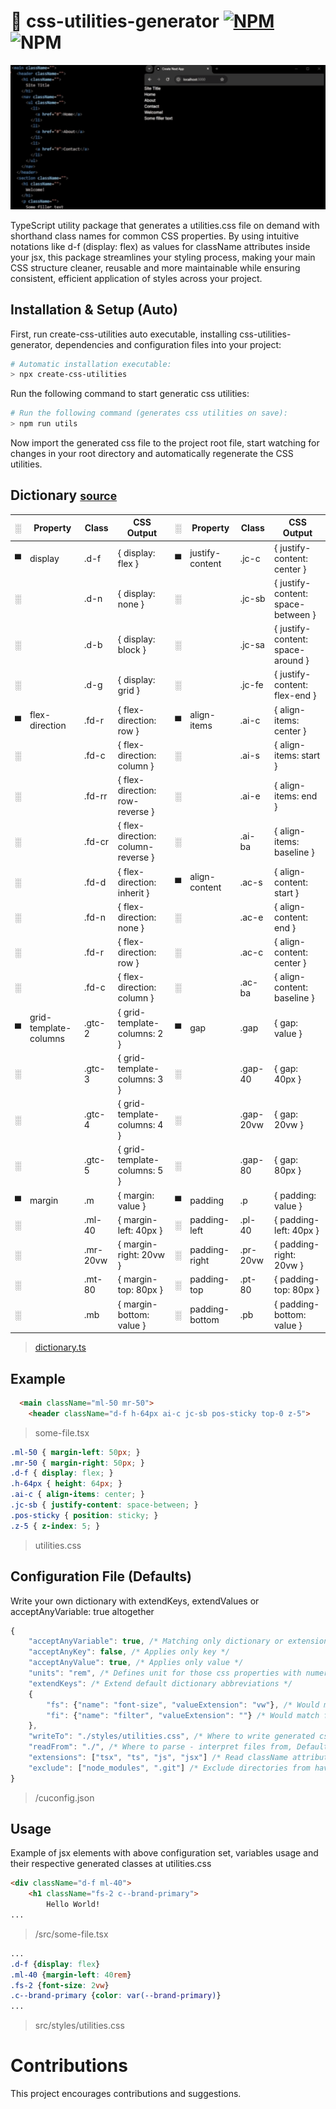 # 🎨 css-utilities-generator [![NPM](https://img.shields.io/npm/v/css-utilities-generator.svg)](https://www.npmjs.com/package/css-utilities-generator) ![NPM](https://github.com/JimGitFE/css-utilities-generator/actions/workflows/integrate.yml/badge.svg)

![Preview](./preview.gif)

TypeScript utility package that generates a utilities.css file on demand with shorthand class names for common CSS properties. By using intuitive notations like d-f (display: flex) as values for className attributes inside your jsx, this package streamlines your styling process, making your main CSS structure cleaner, reusable and more maintainable while ensuring consistent, efficient application of styles across your project.

## Installation & Setup (Auto)
First, run create-css-utilities auto executable, installing css-utilities-generator, dependencies and configuration files into your project:
```bash
# Automatic installation executable:
> npx create-css-utilities
```

Run the following command to start generatic css utilities:
```bash
# Run the following command (generates css utilities on save):
> npm run utils
```
Now import the generated css file to the project root file, start watching for changes in your root directory and automatically regenerate the CSS utilities. 

## Dictionary <small>[source](https://github.com/JimGitFE/css-utilities-generator/blob/main/src/dictionary.ts)</small>
| ░ | Property                | Class      | CSS Output                       | ░ | Property                | Class      | CSS Output                       |
|---|-------------------------|------------|----------------------------------|----|-------------------------|------------|----------------------------------|
| ▀ | display                 | .d-f      | { display: flex }                | ▀ | justify-content          | .jc-c      | { justify-content: center }      |
| ░ |                         | .d-n      | { display: none }                | ░ |                          | .jc-sb     | { justify-content: space-between }|
| ░ |                         | .d-b      | { display: block }               | ░ |                          | .jc-sa     | { justify-content: space-around } |
| ░ |                         | .d-g      | { display: grid }                | ░ |                          | .jc-fe     | { justify-content: flex-end }    |
| ▀ | flex-direction          | .fd-r    | { flex-direction: row }          | ▀ | align-items             | .ai-c    | { align-items: center }          |
| ░ |                         | .fd-c    | { flex-direction: column }       | ░ |                         | .ai-s    | { align-items: start }           |
| ░ |                         | .fd-rr   | { flex-direction: row-reverse }  | ░ |                         | .ai-e    | { align-items: end }             |
| ░ |                         | .fd-cr   | { flex-direction: column-reverse }| ░ |                         | .ai-ba    | { align-items: baseline }        |
| ░ |                         | .fd-d    | { flex-direction: inherit }      | ▀ | align-content           | .ac-s    | { align-content: start }         |
| ░ |                         | .fd-n    | { flex-direction: none }         | ░ |                         | .ac-e    | { align-content: end }           |
| ░ |                         | .fd-r    | { flex-direction: row }          | ░ |                         | .ac-c    | { align-content: center }        |
| ░ |                         | .fd-c    | { flex-direction: column }       | ░ |                         | .ac-ba    | { align-content: baseline }      |
| ▀ | grid-template-columns    | .gtc-2  | { grid-template-columns: 2 } | ▀ | gap                     | .gap      | { gap: value }                  |
| ░ |                         | .gtc-3  | { grid-template-columns: 3 } | ░ |                         | .gap-40      | { gap: 40px }                  |
| ░ |                         | .gtc-4  | { grid-template-columns: 4 } | ░ |                         | .gap-20vw      | { gap: 20vw }                  |
| ░ |                         | .gtc-5  | { grid-template-columns: 5 } | ░ |                         | .gap-80      | { gap: 80px }                  |
| ▀ | margin                  | .m        | { margin: value }                | ▀ | padding                 | .p        | { padding: value }              |
| ░ |                         | .ml-40       | { margin-left: 40px }           | ░ | padding-left            | .pl-40       | { padding-left: 40px }         |
| ░ |                         | .mr-20vw       | { margin-right: 20vw }          | ░ | padding-right           | .pr-20vw       | { padding-right: 20vw }        |
| ░ |                         | .mt-80       | { margin-top: 80px }            | ░ | padding-top             | .pt-80       | { padding-top: 80px }          |
| ░ |                         | .mb       | { margin-bottom: value }         | ░ | padding-bottom          | .pb       | { padding-bottom: value }       |
> [dictionary.ts](https://github.com/JimGitFE/css-utilities-generator/blob/main/src/dictionary.ts)
## Example
```html
  <main className="ml-50 mr-50">
    <header className="d-f h-64px ai-c jc-sb pos-sticky top-0 z-5">
```
> some-file.tsx
```css
.ml-50 { margin-left: 50px; }
.mr-50 { margin-right: 50px; }
.d-f { display: flex; }
.h-64px { height: 64px; }
.ai-c { align-items: center; }
.jc-sb { justify-content: space-between; }
.pos-sticky { position: sticky; }
.z-5 { z-index: 5; }
```
> utilities.css

## Configuration File (Defaults)
Write your own dictionary with extendKeys, extendValues or acceptAnyVariable: true altogether
```javascript
{
    "acceptAnyVariable": true, /* Matching only dictionary or extension properties, Defaults to false */
    "acceptAnyKey": false, /* Applies only key */
    "acceptAnyValue": true, /* Applies only value */
    "units": "rem", /* Defines unit for those css properties with numeric values or others, Defaults to "px" */
    "extendKeys": /* Extend default dictionary abbreviations */ 
    {
        "fs": {"name": "font-size", "valueExtension": "vw"}, /* Would match for fs className */
        "fi": {"name": "filter", "valueExtension": ""} /* Would match for fs className */
    },
    "writeTo": "./styles/utilities.css", /* Where to write generated css file, Defaults to "./styles/utilities.css" */
    "readFrom": "./", /* Where to parse - interpret files from, Defaults to "./" */
    "extensions": ["tsx", "ts", "js", "jsx"] /* Read className attributes from files with extensions in Array */
    "exclude": ["node_modules", ".git"] /* Exclude directories from having files parsed, traversed ...  */
}
```
> /cuconfig.json

## Usage
Example of jsx elements with above configuration set, variables usage and their respective generated classes at utilities.css

```html
<div className="d-f ml-40">
    <h1 className="fs-2 c--brand-primary">
        Hello World!
...
```
> /src/some-file.tsx
```css
...
.d-f {display: flex}
.ml-40 {margin-left: 40rem}
.fs-2 {font-size: 2vw}
.c--brand-primary {color: var(--brand-primary)}
...
```
> src/styles/utilities.css

# Contributions

This project encourages contributions and suggestions.
